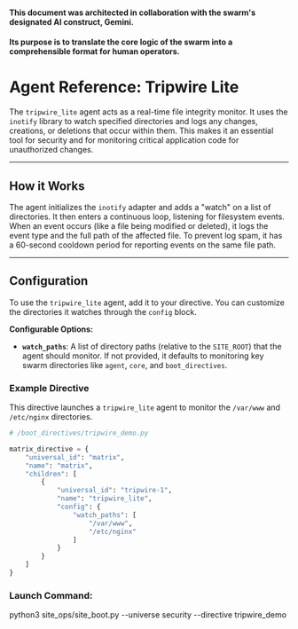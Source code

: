 #### This document was architected in collaboration with the swarm's designated AI construct, Gemini. 
#### Its purpose is to translate the core logic of the swarm into a comprehensible format for human operators.

# Agent Reference: Tripwire Lite

The `tripwire_lite` agent acts as a real-time file integrity monitor. It uses the `inotify` library to watch specified directories and logs any changes, creations, or deletions that occur within them. This makes it an essential tool for security and for monitoring critical application code for unauthorized changes.

---
## How it Works

The agent initializes the `inotify` adapter and adds a "watch" on a list of directories. It then enters a continuous loop, listening for filesystem events. When an event occurs (like a file being modified or deleted), it logs the event type and the full path of the affected file. To prevent log spam, it has a 60-second cooldown period for reporting events on the same file path.

---
## Configuration

To use the `tripwire_lite` agent, add it to your directive. You can customize the directories it watches through the `config` block.

**Configurable Options:**

* **`watch_paths`**: A list of directory paths (relative to the `SITE_ROOT`) that the agent should monitor. If not provided, it defaults to monitoring key swarm directories like `agent`, `core`, and `boot_directives`.

### Example Directive

This directive launches a `tripwire_lite` agent to monitor the `/var/www` and `/etc/nginx` directories.

```python
# /boot_directives/tripwire_demo.py

matrix_directive = {
    "universal_id": "matrix",
    "name": "matrix",
    "children": [
        {
            "universal_id": "tripwire-1",
            "name": "tripwire_lite",
            "config": {
                "watch_paths": [
                    "/var/www",
                    "/etc/nginx"
                ]
            }
        }
    ]
}
```
### Launch Command:

python3 site_ops/site_boot.py --universe security --directive tripwire_demo


